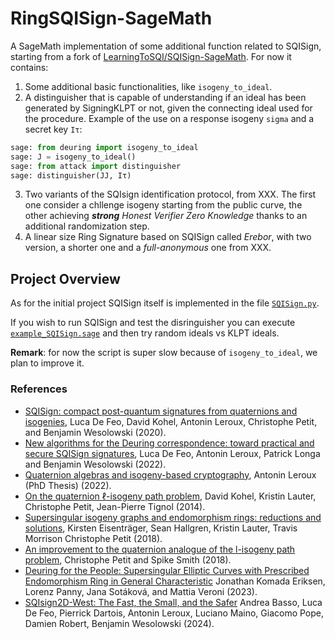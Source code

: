 # RingSQISign-SageMath

A SageMath implementation of some additional function related to SQISign, starting from a fork of [LearningToSQI/SQISign-SageMath](https://github.com/LearningToSQI/SQISign-SageMath).
For now it contains:
1. Some additional basic functionalities, like `isogeny_to_ideal`. 
2. A distinguisher that is capable of understanding if an ideal has been generated by SigningKLPT or not, given the connecting ideal used for the procedure. Example of the use on a response isogeny `sigma` and a secret key `Iτ`:

```python
sage: from deuring import isogeny_to_ideal
sage: J = isogeny_to_ideal()
sage: from attack import distinguisher
sage: distinguisher(JJ, Iτ)
```
3. Two variants of the SQIsign identification protocol, from XXX. The first one consider a chllenge isogeny starting from the public curve, the other achieving 
***strong** Honest Verifier Zero Knowledge* 
thanks to an additional randomization step.
4. A linear size Ring Signature based on SQISign called *Erebor*, with two version, a shorter one and a *full-anonymous* one from XXX.

## Project Overview

As for the initial project SQISign itself is implemented in the file [`SQISign.py`](SQISign.py).

If you wish to run SQISign and test the disringuisher you can execute [`example_SQISign.sage`](example_SQISign.sage) and then try random ideals vs KLPT ideals.

**Remark**: for now the script is super slow because of `isogeny_to_ideal`, we plan to improve it.




### References

- [SQISign: compact post-quantum signatures from quaternions and isogenies](https://eprint.iacr.org/2020/1240), Luca De Feo, David Kohel, Antonin Leroux, Christophe Petit, and Benjamin Wesolowski (2020).
- [New algorithms for the Deuring correspondence: toward practical and secure SQISign signatures](https://eprint.iacr.org/2022/234), Luca De Feo, Antonin Leroux, Patrick Longa and Benjamin Wesolowski (2022).
- [Quaternion algebras and isogeny-based cryptography](https://www.lix.polytechnique.fr/Labo/Antonin.LEROUX/manuscrit_these.pdf), Antonin Leroux (PhD Thesis) (2022).
- [On the quaternion $\ell$-isogeny path problem](https://arxiv.org/abs/1406.0981), David Kohel, Kristin Lauter, Christophe Petit, Jean-Pierre Tignol (2014).
- [Supersingular isogeny graphs and endomorphism rings: reductions and solutions](https://eprint.iacr.org/2018/371), Kirsten Eisenträger, Sean Hallgren, Kristin Lauter, Travis Morrison Christophe Petit (2018).
- [An improvement to the quaternion analogue of the l-isogeny path problem](https://crypto.iacr.org/2018/affevents/mathcrypt/page.html), Christophe Petit and Spike Smith (2018).
- [Deuring for the People: Supersingular Elliptic Curves with Prescribed Endomorphism Ring in General Characteristic](https://ia.cr/2023/106) Jonathan Komada Eriksen, Lorenz Panny, Jana Sotáková, and Mattia Veroni (2023).
- [SQIsign2D-West: The Fast, the Small, and the Safer](https://eprint.iacr.org/2024/760) Andrea Basso, Luca De Feo, Pierrick Dartois, Antonin Leroux, Luciano Maino, Giacomo Pope, Damien Robert, Benjamin Wesolowski (2024).
